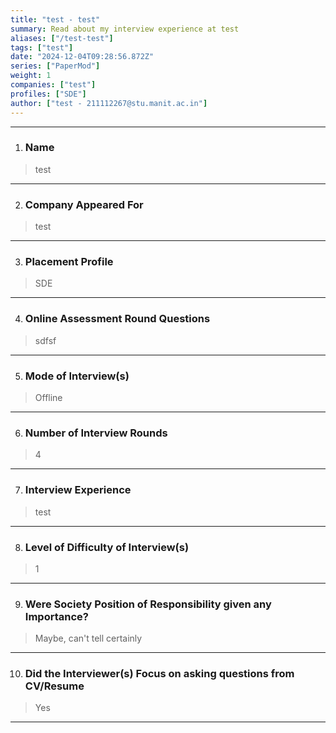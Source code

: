 ```yaml
---
title: "test - test"
summary: Read about my interview experience at test
aliases: ["/test-test"]
tags: ["test"]
date: "2024-12-04T09:28:56.872Z"
series: ["PaperMod"]
weight: 1
companies: ["test"]
profiles: ["SDE"]
author: ["test - 211112267@stu.manit.ac.in"]
---
```

---
1. ### Name

> test

---

2. ### Company Appeared For

> test

---

3. ### Placement Profile

> SDE

---

4. ### Online Assessment Round Questions

> sdfsf

---

5. ### Mode of Interview(s)

> Offline

---

6. ### Number of Interview Rounds

> 4

---

7. ### Interview Experience

> test

---

8. ### Level of Difficulty of Interview(s)

> 1

---

9. ### Were Society Position of Responsibility given any Importance?

> Maybe, can't tell certainly

---

10. ### Did the Interviewer(s) Focus on asking questions from CV/Resume

> Yes

---

